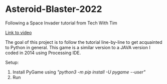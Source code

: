 # Asteroid-Blaster-2022
Following a Space Invader tutorial from Tech With Tim

[Link to video](https://www.youtube.com/watch?v=Q-__8Xw9KTM)

The goal of this project is to follow the tutorial line-by-line to get acquainted to Python in general. This game is a similar version to a JAVA version I coded in 2014 using Processing IDE.

Setup:
1. Install PyGame using *"python3 -m pip install -U pygame --user"*
2. Run
